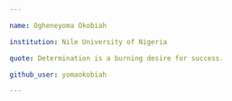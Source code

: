 ```yaml
---

name: Ogheneyoma Okobiah

institution: Nile University of Nigeria

quote: Determination is a burning desire for success.

github_user: yomaokobiah

---
```

